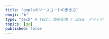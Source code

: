 ```yaml
---
title: "goplsのソースコードの歩き方"
emoji: "⛹️"
type: "tech" # tech: 技術記事 / idea: アイデア
topics: [go]
published: false
---
```

